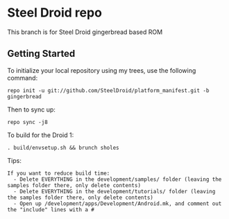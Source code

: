 Steel Droid repo
===========

This branch is for Steel Droid gingerbread based ROM


Getting Started
---------------
To initialize your local repository using my trees, use the following command:

    repo init -u git://github.com/SteelDroid/platform_manifest.git -b gingerbread

Then to sync up:

    repo sync -j8

To build for the Droid 1:

    . build/envsetup.sh && brunch sholes


Tips:

    If you want to reduce build time:
      - Delete EVERYTHING in the development/samples/ folder (leaving the samples folder there, only delete contents)
      - Delete EVERYTHING in the development/tutorials/ folder (leaving the samples folder there, only delete contents)
      - Open up /development/apps/Development/Android.mk, and comment out the "include" lines with a #
